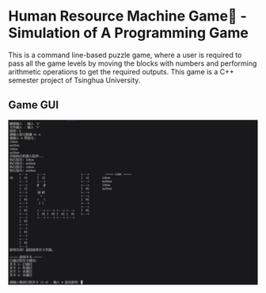 # Human Resource Machine Game🤖 - Simulation of A Programming Game
This is a command line-based puzzle game, where a user is required to pass all the game levels by moving the blocks with numbers and performing arithmetic operations to get the required outputs. This game is a C++ semester project of Tsinghua University.

## Game GUI
<img src="https://github.com/StellaChua/Human-Resource-Machine-Game/blob/main/Screenshot%20(326).png">
